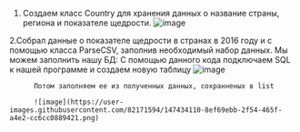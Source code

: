 1. Создаем класс Country для хранения данных о название страны, региона и показателе щедрости.
    ![image](https://user-images.githubusercontent.com/82171594/147433902-2d01ab0d-9fa1-444d-8430-f322bc79452d.png)

2.Собрал данные о показателе щедрости в странах в 2016 году и с помощью класса ParseCSV, заполнив необходимый набор данных.
      Мы можем заполнить нашу БД:
          С помощью данного кода подключаем SQL к нашей программе и создаем новую таблицу
          ![image](https://user-images.githubusercontent.com/82171594/147434017-fdf27a21-9ab4-46ad-a945-a9cbaf02e5fb.png)
          
          Потом заполняем ее из полученных данных, сохранненых в list
          
          ![image](https://user-images.githubusercontent.com/82171594/147434110-8ef69ebb-2f54-465f-a4e2-cc6cc0889421.png)


